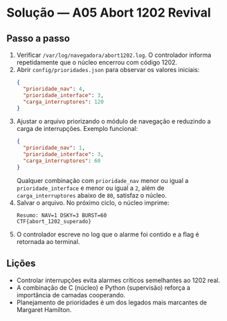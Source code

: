 # Solução — A05 Abort 1202 Revival

## Passo a passo
1. Verificar `/var/log/navegadora/abort1202.log`. O controlador informa repetidamente que o núcleo encerrou com código 1202.
2. Abrir `config/prioridades.json` para observar os valores iniciais:
   ```json
   {
     "prioridade_nav": 4,
     "prioridade_interface": 3,
     "carga_interruptores": 120
   }
   ```
3. Ajustar o arquivo priorizando o módulo de navegação e reduzindo a carga de interrupções. Exemplo funcional:
   ```json
   {
     "prioridade_nav": 1,
     "prioridade_interface": 3,
     "carga_interruptores": 60
   }
   ```
   Qualquer combinação com `prioridade_nav` menor ou igual a `prioridade_interface` e menor ou igual a `2`, além de `carga_interruptores` abaixo de `80`, satisfaz o núcleo.
4. Salvar o arquivo. No próximo ciclo, o núcleo imprime:
   ```
   Resumo: NAV=1 DSKY=3 BURST=60
   CTF{abort_1202_superado}
   ```
5. O controlador escreve no log que o alarme foi contido e a flag é retornada ao terminal.

## Lições
- Controlar interrupções evita alarmes críticos semelhantes ao 1202 real.
- A combinação de C (núcleo) e Python (supervisão) reforça a importância de camadas cooperando.
- Planejamento de prioridades é um dos legados mais marcantes de Margaret Hamilton.
